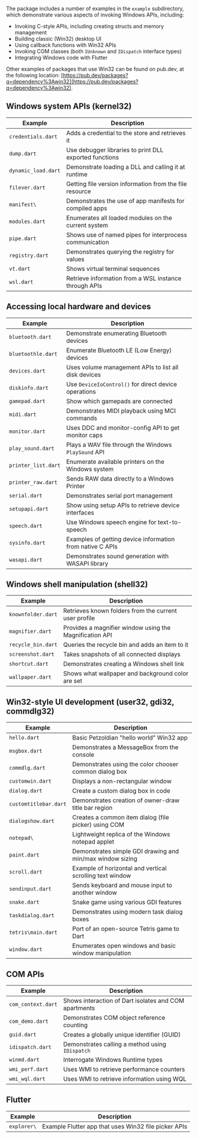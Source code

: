 The package includes a number of examples in the `example` subdirectory, which
demonstrate various aspects of invoking Windows APIs, including:

- Invoking C-style APIs, including creating structs and memory management
- Building classic (Win32) desktop UI
- Using callback functions with Win32 APIs
- Invoking COM classes (both `IUnknown` and `IDispatch` interface types)
- Integrating Windows code with Flutter

Other examples of packages that use Win32 can be found on pub.dev, at the
following location:
[https://pub.dev/packages?q=dependency%3Awin32](https://pub.dev/packages?q=dependency%3Awin32).

## Windows system APIs (kernel32)

| Example               | Description                                               |
| --------------------- | --------------------------------------------------------- |
| `credentials.dart`    | Adds a credential to the store and retrieves it           |
| `dump.dart`           | Use debugger libraries to print DLL exported functions    |
| `dynamic_load.dart`   | Demonstrate loading a DLL and calling it at runtime       |
| `filever.dart`        | Getting file version information from the file resource   |
| `manifest\`           | Demonstrates the use of app manifests for compiled apps   |
| `modules.dart`        | Enumerates all loaded modules on the current system       |
| `pipe.dart`           | Shows use of named pipes for interprocess communication   |
| `registry.dart`       | Demonstrates querying the registry for values             |
| `vt.dart`             | Shows virtual terminal sequences                          |
| `wsl.dart`            | Retrieve information from a WSL instance through APIs     |

## Accessing local hardware and devices

| Example               | Description                                               |
| --------------------- | --------------------------------------------------------- |
| `bluetooth.dart`      | Demonstrate enumerating Bluetooth devices                 |
| `bluetoothle.dart`    | Enumerate Bluetooth LE (Low Energy) devices               |
| `devices.dart`        | Uses volume management APIs to list all disk devices      |
| `diskinfo.dart`       | Use `DeviceIoControl()` for direct device operations      |
| `gamepad.dart`        | Show which gamepads are connected                         |
| `midi.dart`           | Demonstrates MIDI playback using MCI commands             |
| `monitor.dart`        | Uses DDC and monitor-config API to get monitor caps       |
| `play_sound.dart`     | Plays a WAV file through the Windows `PlaySound` API      |
| `printer_list.dart`   | Enumerate available printers on the Windows system        |
| `printer_raw.dart`    | Sends RAW data directly to a Windows Printer              |
| `serial.dart`         | Demonstrates serial port management                       |
| `setupapi.dart`       | Show using setup APIs to retrieve device interfaces       |
| `speech.dart`         | Use Windows speech engine for text-to-speech              |
| `sysinfo.dart`        | Examples of getting device information from native C APIs |
| `wasapi.dart`         | Demonstrates sound generation with WASAPI library         |

## Windows shell manipulation (shell32)

| Example               | Description                                             |
| --------------------- |---------------------------------------------------------|
| `knownfolder.dart`    | Retrieves known folders from the current user profile   |
| `magnifier.dart`      | Provides a magnifier window using the Magnification API |
| `recycle_bin.dart`    | Queries the recycle bin and adds an item to it          |
| `screenshot.dart`     | Takes snapshots of all connected displays               |
| `shortcut.dart`       | Demonstrates creating a Windows shell link              |
| `wallpaper.dart`      | Shows what wallpaper and background color are set       |

## Win32-style UI development (user32, gdi32, commdlg32)

| Example               | Description                                               |
| --------------------- | --------------------------------------------------------- |
| `hello.dart`          | Basic Petzoldian "hello world" Win32 app                  |
| `msgbox.dart`         | Demonstrates a MessageBox from the console                |
| `commdlg.dart`        | Demonstrates using the color chooser common dialog box    |
| `customwin.dart`      | Displays a non-rectangular window                         |
| `dialog.dart`         | Create a custom dialog box in code                        |
| `customtitlebar.dart` | Demonstrates creation of owner-draw title bar region      |
| `dialogshow.dart`     | Creates a common item dialog (file picker) using COM      |
| `notepad\`            | Lightweight replica of the Windows notepad applet         |
| `paint.dart`          | Demonstrates simple GDI drawing and min/max window sizing |
| `scroll.dart`         | Example of horizontal and vertical scrolling text window  |
| `sendinput.dart`      | Sends keyboard and mouse input to another window          |
| `snake.dart`          | Snake game using various GDI features                     |
| `taskdialog.dart`     | Demonstrates using modern task dialog boxes               |
| `tetris\main.dart`    | Port of an open-source Tetris game to Dart                |
| `window.dart`         | Enumerates open windows and basic window manipulation     |

## COM APIs

| Example               | Description                                               |
| --------------------- | --------------------------------------------------------- |
| `com_context.dart`    | Shows interaction of Dart isolates and COM apartments     |
| `com_demo.dart`       | Demonstrates COM object reference counting                |
| `guid.dart`           | Creates a globally unique identifier (GUID)               |
| `idispatch.dart`      | Demonstrates calling a method using `IDispatch`           |
| `winmd.dart`          | Interrogate Windows Runtime types                         |
| `wmi_perf.dart`       | Uses WMI to retrieve performance counters                 |
| `wmi_wql.dart`        | Uses WMI to retrieve information using WQL                |

## Flutter

| Example               | Description                                               |
| --------------------- | --------------------------------------------------------- |
| `explorer\`           | Example Flutter app that uses Win32 file picker APIs      |
